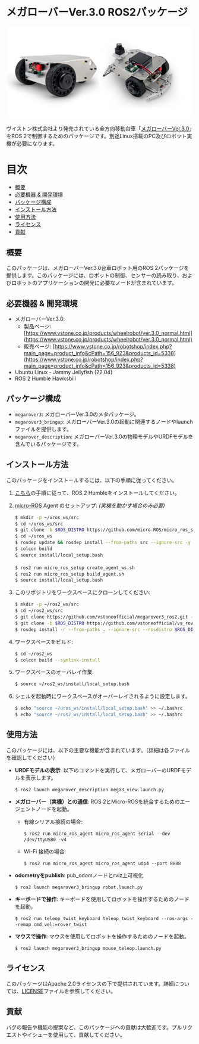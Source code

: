 # メガローバーVer.3.0 ROS2パッケージ

<p align="center">
  <img src="./images/mega3.png" width="600" />
</p>

ヴイストン株式会社より発売されている全方向移動台車「[メガローバーVer.3.0](https://www.vstone.co.jp/products/wheelrobot/ver.3.0_normal.html)」をROS 2で制御するためのパッケージです。別途Linux搭載のPC及びロボット実機が必要になります。

# 目次
<!-- TOC -->

- [概要](#%E6%A6%82%E8%A6%81)
- [必要機器 & 開発環境](#%E5%BF%85%E8%A6%81%E6%A9%9F%E5%99%A8--%E9%96%8B%E7%99%BA%E7%92%B0%E5%A2%83)
- [パッケージ構成](#%E3%83%91%E3%83%83%E3%82%B1%E3%83%BC%E3%82%B8%E6%A7%8B%E6%88%90)
- [インストール方法](#%E3%82%A4%E3%83%B3%E3%82%B9%E3%83%88%E3%83%BC%E3%83%AB%E6%96%B9%E6%B3%95)
- [使用方法](#%E4%BD%BF%E7%94%A8%E6%96%B9%E6%B3%95)
- [ライセンス](#%E3%83%A9%E3%82%A4%E3%82%BB%E3%83%B3%E3%82%B9)
- [貢献](#%E8%B2%A2%E7%8C%AE)

<!-- /TOC -->

## 概要

このパッケージは、メガローバーVer.3.0台車ロボット用のROS 2パッケージを提供します。このパッケージには、ロボットの制御、センサーの読み取り、およびロボットのアプリケーションの開発に必要なノードが含まれています。

## 必要機器 & 開発環境
- メガローバーVer.3.0:
  - 製品ページ: [https://www.vstone.co.jp/products/wheelrobot/ver.3.0_normal.html](https://www.vstone.co.jp/products/wheelrobot/ver.3.0_normal.html)
  - 販売ページ: [https://www.vstone.co.jp/robotshop/index.php?main_page=product_info&cPath=156_923&products_id=5338](https://www.vstone.co.jp/robotshop/index.php?main_page=product_info&cPath=156_923&products_id=5338)
- Ubuntu Linux - Jammy Jellyfish (22.04)
- ROS 2 Humble Hawksbill

## パッケージ構成
- `megarover3`: メガローバーVer.3.0のメタパッケージ。
- `megarover3_bringup`: メガローバーVer.3.0の起動に関連するノードやlaunchファイルを提供します。
- `megarover_description`: メガローバーVer.3.0の物理モデルやURDFモデルを含んでいるパッケージです。

## インストール方法

このパッケージをインストールするには、以下の手順に従ってください。

1. [こちら](https://docs.ros.org/en/humble/Installation.html)の手順に従って、ROS 2 Humbleをインストールしてください。
2. [micro-ROS](https://micro.ros.org/) Agent のセットアップ: *(実機を動かす場合のみ必要)*

   ```bash
   $ mkdir -p ~/uros_ws/src
   $ cd ~/uros_ws/src
   $ git clone -b $ROS_DISTRO https://github.com/micro-ROS/micro_ros_setup.git
   $ cd ~/uros_ws
   $ rosdep update && rosdep install --from-paths src --ignore-src -y
   $ colcon build
   $ source install/local_setup.bash

   $ ros2 run micro_ros_setup create_agent_ws.sh
   $ ros2 run micro_ros_setup build_agent.sh
   $ source install/local_setup.bash
   ```

3. このリポジトリをワークスペースにクローンしてください:

   ```bash
   $ mkdir -p ~/ros2_ws/src
   $ cd ~/ros2_ws/src
   $ git clone https://github.com/vstoneofficial/megarover3_ros2.git --recurse-submodules
   $ git clone -b $ROS_DISTRO https://github.com/vstoneofficial/vs_rover_options_description.git  # オプションを表示するため
   $ rosdep install -r --from-paths . --ignore-src --rosdistro $ROS_DISTRO -y
   ```

4. ワークスペースをビルド:

   ```bash
   $ cd ~/ros2_ws
   $ colcon build --symlink-install
   ```

5. ワークスペースのオーバレイ作業:

   ```bash
   $ source ~/ros2_ws/install/local_setup.bash
   ```

6. シェルを起動時にワークスペースがオーバーレイされるように設定します。

   ```bash
   $ echo "source ~/uros_ws/install/local_setup.bash" >> ~/.bashrc 
   $ echo "source ~/ros2_ws/install/local_setup.bash" >> ~/.bashrc
   ```

## 使用方法

このパッケージには、以下の主要な機能が含まれています。（詳細は各ファイルを確認してください）

- **URDFモデルの表示**: 以下のコマンドを実行して、メガローバーのURDFモデルを表示します。
   ```
   $ ros2 launch megarover_description mega3_view.launch.py
   ```

- **メガローバー（実機）との通信**: ROS 2とMicro-ROSを統合するためのエージェントノードを起動。
  - 有線シリアル接続の場合:
      ```
      $ ros2 run micro_ros_agent micro_ros_agent serial --dev /dev/ttyUSB0 -v4
      ```
  - Wi-Fi 接続の場合:
      ```
      $ ros2 run micro_ros_agent micro_ros_agent udp4 --port 8888
      ```

- **odometryをpublish**: pub_odomノードとrviz上可視化
   ```
   $ ros2 launch megarover3_bringup robot.launch.py
   ```

- **キーボードで操作**: キーボードを使用してロボットを操作するためのノードを起動。

   ```
   $ ros2 run teleop_twist_keyboard teleop_twist_keyboard --ros-args --remap cmd_vel:=rover_twist
   ```

- **マウスで操作**: マウスを使用してロボットを操作するためのノードを起動。

   ```
   $ ros2 launch megarover3_bringup mouse_teleop.launch.py
   ```

## ライセンス

このパッケージはApache 2.0ライセンスの下で提供されています。詳細については、[LICENSE](./LICENSE)ファイルを参照してください。

## 貢献

バグの報告や機能の提案など、このパッケージへの貢献は大歓迎です。プルリクエストやイシューを使用して、貢献してください。

